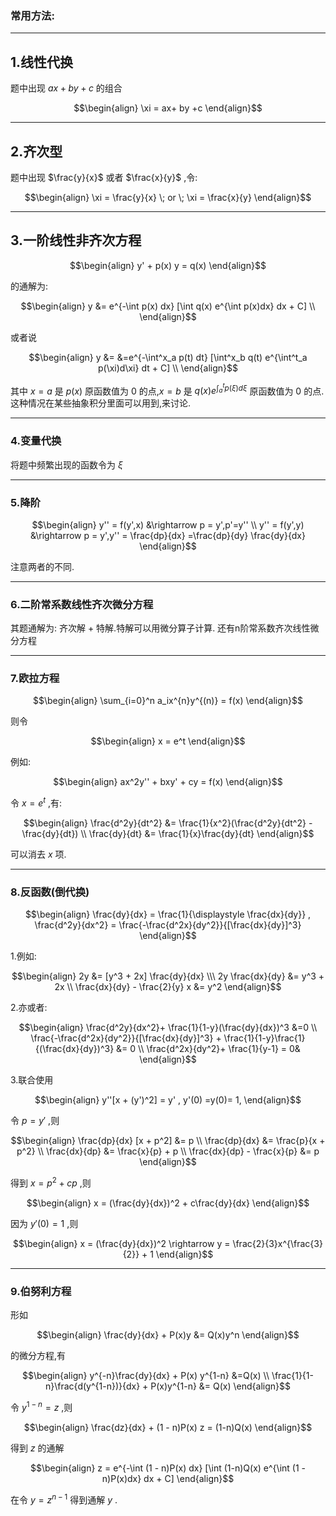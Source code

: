 ### 常用方法:

---
## 1.线性代换
题中出现 $ax + by +c$ 的组合

$$\begin{align}
    \xi = ax+ by +c
\end{align}$$


---
## 2.齐次型
题中出现 $\frac{y}{x}$ 或者 $\frac{x}{y}$ ,令:

$$\begin{align}
    \xi = \frac{y}{x} \; or \; \xi = \frac{x}{y}
\end{align}$$


---
## 3.一阶线性非齐次方程

$$\begin{align}
    y' + p(x) y =  q(x) 
\end{align}$$

的通解为:

$$\begin{align}
    y &= e^{-\int p(x) dx} [\int q(x) e^{\int p(x)dx} dx + C] \\
\end{align}$$

或者说

$$\begin{align}
    y &= &=e^{-\int^x_a p(t) dt} [\int^x_b q(t) e^{\int^t_a p(\xi)d\xi} dt + C] \\ 
\end{align}$$

其中 $x = a$ 是 $p(x)$ 原函数值为 $0$ 的点,$x = b$ 是 $q(x) e^{\int^t_a p(\xi)d\xi}$ 原函数值为 $0$ 的点.这种情况在某些抽象积分里面可以用到,来讨论.


---
### 4.变量代换
将题中频繁出现的函数令为 $\xi$


---
### 5.降阶

$$\begin{align}
    y'' = f(y',x) &\rightarrow p = y',p'=y'' \\
    y'' = f(y',y) &\rightarrow p = y',y'' = \frac{dp}{dx} =\frac{dp}{dy} \frac{dy}{dx}
\end{align}$$

注意两者的不同. 

---
### 6.二阶常系数线性齐次微分方程
其题通解为: 齐次解 + 特解.特解可以用微分算子计算.
还有n阶常系数齐次线性微分方程

---
### 7.欧拉方程

$$\begin{align}
    \sum_{i=0}^n a_ix^{n}y^{(n)} = f(x)
\end{align}$$

则令

$$\begin{align}
    x = e^t 
\end{align}$$

例如:

$$\begin{align}
    ax^2y'' + bxy' + cy = f(x)
\end{align}$$

令 $x = e^t$ ,有:

$$\begin{align}
    \frac{d^2y}{dt^2} &= \frac{1}{x^2}(\frac{d^2y}{dt^2}  - \frac{dy}{dt}) \\
    \frac{dy}{dt} &= \frac{1}{x}\frac{dy}{dt}
\end{align}$$

可以消去 $x$ 项.

---
### 8.反函数(倒代换)

$$\begin{align}
    \frac{dy}{dx} = \frac{1}{\displaystyle \frac{dx}{dy}} , \frac{d^2y}{dx^2} = \frac{-\frac{d^2x}{dy^2}}{[\frac{dx}{dy}]^3}
\end{align}$$

1.例如:

$$\begin{align}
    2y &= [y^3 + 2x] \frac{dy}{dx} \\\
    2y \frac{dx}{dy}  &= y^3 + 2x \\
    \frac{dx}{dy} - \frac{2}{y} x &= y^2
\end{align}$$

2.亦或者:

$$\begin{align}
    \frac{d^2y}{dx^2}+ \frac{1}{1-y}(\frac{dy}{dx})^3 &=0 \\
    \frac{-\frac{d^2x}{dy^2}}{[\frac{dx}{dy}]^3} + \frac{1}{1-y}\frac{1}{(\frac{dx}{dy})^3} &= 0 \\
    \frac{d^2x}{dy^2}+ \frac{1}{y-1}  = 0&
\end{align}$$

3.联合使用

$$\begin{align}
    y''[x + (y')^2] = y' , y'(0) =y(0)= 1,
\end{align}$$

令 $p = y'$ ,则

$$\begin{align}
    \frac{dp}{dx} [x + p^2] &= p \\ 
    \frac{dp}{dx} &= \frac{p}{x + p^2} \\
    \frac{dx}{dp} &= \frac{x}{p} + p \\
    \frac{dx}{dp} - \frac{x}{p} &= p
\end{align}$$

得到 $x = p^2 + cp$ ,则

$$\begin{align}
    x = (\frac{dy}{dx})^2 + c\frac{dy}{dx}
\end{align}$$

因为 $y'(0) = 1$ ,则

$$\begin{align}
    x  = (\frac{dy}{dx})^2 \rightarrow y = \frac{2}{3}x^{\frac{3}{2}} + 1
\end{align}$$

---
### 9.伯努利方程
形如

$$\begin{align}
    \frac{dy}{dx} + P(x)y &= Q(x)y^n
\end{align}$$

的微分方程,有

$$\begin{align}
    y^{-n}\frac{dy}{dx} + P(x) y^{1-n} &=Q(x) \\
    \frac{1}{1-n}\frac{d(y^{1-n})}{dx} + P(x)y^{1-n} &= Q(x)
\end{align}$$

令 $y^{1-n} = z$ ,则

$$\begin{align}
    \frac{dz}{dx} + (1 - n)P(x) z = (1-n)Q(x)
\end{align}$$

得到 $z$ 的通解

$$\begin{align}
    z = e^{-\int (1 - n)P(x) dx} [\int (1-n)Q(x) e^{\int (1 - n)P(x)dx} dx + C]
\end{align}$$

在令 $y = z^{n-1}$ 得到通解 $y$ .